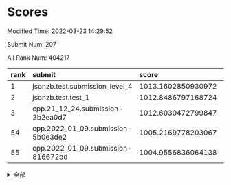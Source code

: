 # Scores

Modified Time: 2022-03-23 14:29:52

Submit Num: 207

All Rank Num: 404217

| rank |               submit               |       score        |       sigma        | pk_num |
| :--- | :--------------------------------- | :----------------- | :----------------- | :----- |
| 1    | jsonzb.test.submission_level_4     | 1013.1602850930972 | 0.802073953542466  | 7810   |
| 2    | jsonzb.test.test_1                 | 1012.8486797168724 | 0.8168803111912412 | 7810   |
| 3    | cpp.21_12_24.submission-2b2ea0d7   | 1012.6030472799847 | 0.7769244822560853 | 7814   |
| 54   | cpp.2022_01_09.submission-5b0e3de2 | 1005.2169778203067 | 0.7184305111484284 | 7810   |
| 55   | cpp.2022_01_09.submission-816672bd | 1004.9556836064138 | 0.7310785839547944 | 7814   |


<details>
<summary>全部</summary>

| rank |                 submit                 |       score        |       sigma        | pk_num |
| :--- | :------------------------------------- | :----------------- | :----------------- | :----- |
| 1    | jsonzb.test.submission_level_4         | 1013.1602850930972 | 0.802073953542466  | 7810   |
| 2    | jsonzb.test.test_1                     | 1012.8486797168724 | 0.8168803111912412 | 7810   |
| 3    | cpp.21_12_24.submission-2b2ea0d7       | 1012.6030472799847 | 0.7769244822560853 | 7814   |
| 4    | gobigger.level_3.submission_level_3_25 | 1011.9145120462673 | 0.770699897277563  | 7814   |
| 5    | gobigger.level_3.submission_level_3_15 | 1011.4244359379813 | 0.778588631071502  | 7812   |
| 6    | gobigger.level_3.submission_level_3_0  | 1011.2250578558607 | 0.7669223529237328 | 7815   |
| 7    | gobigger.level_3.submission_level_3_4  | 1011.1043442337431 | 0.7663577541194552 | 7811   |
| 8    | gobigger.level_3.submission_level_3_22 | 1010.9522213132817 | 0.7551591147703338 | 7815   |
| 9    | gobigger.level_3.submission_level_3_43 | 1010.9079737854369 | 0.806867691823673  | 7807   |
| 10   | gobigger.level_3.submission_level_3_30 | 1010.84354702777   | 0.7568963292104721 | 7814   |
| 11   | gobigger.level_3.submission_level_3_6  | 1010.7839939627673 | 0.7558075212547111 | 7808   |
| 12   | gobigger.level_3.submission_level_3_47 | 1010.7834476734587 | 0.7616009283086114 | 7814   |
| 13   | gobigger.level_3.submission_level_3_28 | 1010.7716544385021 | 0.7476105316067796 | 7810   |
| 14   | gobigger.level_3.submission_level_3_33 | 1010.7390893653696 | 0.775820860046338  | 7814   |
| 15   | gobigger.level_3.submission_level_3_38 | 1010.7310668052079 | 0.7580146005586874 | 7816   |
| 16   | gobigger.level_3.submission_level_3_36 | 1010.7026287463747 | 0.7588070334931097 | 7807   |
| 17   | gobigger.level_3.submission_level_3_21 | 1010.6535900688226 | 0.7448286780438662 | 7811   |
| 18   | gobigger.level_3.submission_level_3_9  | 1010.5624874675913 | 0.7779818005267874 | 7811   |
| 19   | gobigger.level_3.submission_level_3_27 | 1010.5552075210896 | 0.7528822073399983 | 7810   |
| 20   | gobigger.level_3.submission_level_3_49 | 1010.5206990672201 | 0.756082548123428  | 7806   |
| 21   | gobigger.level_3.submission_level_3_16 | 1010.494165372741  | 0.7699210766476432 | 7805   |
| 22   | gobigger.level_3.submission_level_3_40 | 1010.3929867002009 | 0.7669816460267075 | 7813   |
| 23   | gobigger.level_3.submission_level_3_29 | 1010.2792811455283 | 0.7545653075636971 | 7813   |
| 24   | gobigger.level_3.submission_level_3_41 | 1010.1348472402167 | 0.7631618027698556 | 7806   |
| 25   | gobigger.level_3.submission_level_3_11 | 1010.0283837611593 | 0.7829103548852223 | 7809   |
| 26   | gobigger.level_3.submission_level_3_12 | 1009.9482839190973 | 0.7622560973905739 | 7811   |
| 27   | gobigger.level_3.submission_level_3_2  | 1009.92867004225   | 0.7386450494144511 | 7808   |
| 28   | gobigger.level_3.submission_level_3_3  | 1009.923098982341  | 0.7525050881118625 | 7807   |
| 29   | gobigger.level_3.submission_level_3_23 | 1009.8794736176613 | 0.7690827891884988 | 7814   |
| 30   | gobigger.level_3.submission_level_3_24 | 1009.8224517780519 | 0.7688507864078846 | 7812   |
| 31   | gobigger.level_3.submission_level_3_19 | 1009.7779275421993 | 0.7607245413059647 | 7804   |
| 32   | gobigger.level_3.submission_level_3_26 | 1009.7554752749782 | 0.7442049444041017 | 7811   |
| 33   | gobigger.level_3.submission_level_3_1  | 1009.7397376297421 | 0.766222908064809  | 7810   |
| 34   | gobigger.level_3.submission_level_3_42 | 1009.722935576777  | 0.7544210009848671 | 7806   |
| 35   | gobigger.level_3.submission_level_3_39 | 1009.6974160392741 | 0.77648259772306   | 7812   |
| 36   | gobigger.level_3.submission_level_3_7  | 1009.691813916156  | 0.7796543258438072 | 7811   |
| 37   | gobigger.level_3.submission_level_3_31 | 1009.6782355018873 | 0.7348617849914368 | 7812   |
| 38   | gobigger.level_3.submission_level_3_5  | 1009.5726760221726 | 0.7540942954757017 | 7809   |
| 39   | gobigger.level_3.submission_level_3_10 | 1009.5482027226889 | 0.7426796291141299 | 7814   |
| 40   | gobigger.level_3.submission_level_3_17 | 1009.4261018115528 | 0.7447609840155047 | 7812   |
| 41   | gobigger.level_3.submission_level_3_34 | 1009.4217307481564 | 0.7591987076182289 | 7808   |
| 42   | gobigger.level_3.submission_level_3_45 | 1009.4185201689681 | 0.7428638891086006 | 7811   |
| 43   | gobigger.level_3.submission_level_3_14 | 1009.2994501126136 | 0.7616486538819394 | 7805   |
| 44   | gobigger.level_3.submission_level_3_48 | 1009.246320581252  | 0.751402892267193  | 7809   |
| 45   | gobigger.level_3.submission_level_3_20 | 1009.121890646869  | 0.7422978805942474 | 7811   |
| 46   | gobigger.level_3.submission_level_3_35 | 1008.947713472674  | 0.7386206599798353 | 7812   |
| 47   | gobigger.level_3.submission_level_3_37 | 1008.940111030016  | 0.7538747301237679 | 7811   |
| 48   | gobigger.level_3.submission_level_3_13 | 1008.8629617362963 | 0.7762504696854322 | 7811   |
| 49   | gobigger.level_3.submission_level_3_44 | 1008.8547299944704 | 0.7635911635966665 | 7807   |
| 50   | gobigger.level_3.submission_level_3_32 | 1008.6894904012872 | 0.745891806664619  | 7812   |
| 51   | gobigger.level_3.submission_level_3_46 | 1008.5844589507034 | 0.743344743482698  | 7806   |
| 52   | gobigger.level_3.submission_level_3_18 | 1008.5556336629274 | 0.7627055033013923 | 7814   |
| 53   | gobigger.level_3.submission_level_3_8  | 1008.2959975806986 | 0.7331118386140938 | 7815   |
| 54   | cpp.2022_01_09.submission-5b0e3de2     | 1005.2169778203067 | 0.7184305111484284 | 7810   |
| 55   | cpp.2022_01_09.submission-816672bd     | 1004.9556836064138 | 0.7310785839547944 | 7814   |
| 56   | gobigger.level_1.submission_level_1_30 | 1004.839991436008  | 0.7251936181784141 | 7806   |
| 57   | gobigger.level_1.submission_level_1_41 | 1004.8091858103033 | 0.7320808394923571 | 7804   |
| 58   | gobigger.level_1.submission_level_1_34 | 1004.7283709485367 | 0.7191169675631034 | 7813   |
| 59   | gobigger.level_1.submission_level_1_27 | 1004.6569976361084 | 0.7221090750703051 | 7812   |
| 60   | gobigger.level_1.submission_level_1_4  | 1004.5558997913222 | 0.7128642390724442 | 7810   |
| 61   | gobigger.level_1.submission_level_1_43 | 1004.5398214988312 | 0.7214463106639607 | 7815   |
| 62   | gobigger.level_1.submission_level_1_20 | 1004.1544754500729 | 0.7116542092552748 | 7812   |
| 63   | gobigger.level_1.submission_level_1_42 | 1004.0869264272105 | 0.7281514718710175 | 7804   |
| 64   | gobigger.level_1.submission_level_1_3  | 1004.0815641431597 | 0.7177642128296303 | 7811   |
| 65   | gobigger.level_1.submission_level_1_19 | 1004.0105428627104 | 0.72159319397114   | 7807   |
| 66   | gobigger.level_1.submission_level_1_18 | 1003.9938006869066 | 0.7235438457459158 | 7813   |
| 67   | gobigger.level_1.submission_level_1_44 | 1003.8686736312892 | 0.7253151879064583 | 7813   |
| 68   | gobigger.level_1.submission_level_1_5  | 1003.840748688214  | 0.7199027979600612 | 7816   |
| 69   | gobigger.level_1.submission_level_1_1  | 1003.81570801494   | 0.7217774251203292 | 7814   |
| 70   | gobigger.level_1.submission_level_1_13 | 1003.7930193840672 | 0.7150152971913944 | 7808   |
| 71   | gobigger.level_1.submission_level_1_9  | 1003.6805750246731 | 0.7100079539140959 | 7813   |
| 72   | gobigger.level_1.submission_level_1_33 | 1003.5923596254903 | 0.7085956478150895 | 7809   |
| 73   | gobigger.level_1.submission_level_1_14 | 1003.5591326497429 | 0.7214445656074735 | 7815   |
| 74   | gobigger.level_1.submission_level_1_35 | 1003.5191844197908 | 0.718087515799838  | 7813   |
| 75   | gobigger.level_1.submission_level_1_25 | 1003.4500661971118 | 0.7146154166767994 | 7814   |
| 76   | gobigger.level_1.submission_level_1_23 | 1003.4113178360764 | 0.7073992641630498 | 7813   |
| 77   | gobigger.level_1.submission_level_1_47 | 1003.3978810534901 | 0.7171714627717444 | 7815   |
| 78   | gobigger.level_1.submission_level_1_11 | 1003.3961273906074 | 0.7061085742567328 | 7815   |
| 79   | gobigger.level_1.submission_level_1_40 | 1003.3490848157488 | 0.7303036730851331 | 7805   |
| 80   | gobigger.level_1.submission_level_1_7  | 1003.2674226107481 | 0.7304260523897929 | 7807   |
| 81   | gobigger.level_1.submission_level_1_0  | 1003.2581482208954 | 0.7135241262551685 | 7810   |
| 82   | gobigger.level_1.submission_level_1_38 | 1003.2359445530327 | 0.7135444209576705 | 7817   |
| 83   | gobigger.level_1.submission_level_1_24 | 1003.2157405854085 | 0.7267910758774698 | 7808   |
| 84   | gobigger.level_1.submission_level_1_31 | 1003.144091181958  | 0.7145922250262571 | 7810   |
| 85   | gobigger.level_1.submission_level_1_48 | 1003.1102457389653 | 0.7149696777098311 | 7811   |
| 86   | gobigger.level_1.submission_level_1_37 | 1003.1011252814665 | 0.7159064937903151 | 7807   |
| 87   | gobigger.level_1.submission_level_1_36 | 1003.0336984096683 | 0.7233490296675902 | 7813   |
| 88   | gobigger.level_1.submission_level_1_8  | 1002.9306283582977 | 0.7047318866148312 | 7804   |
| 89   | gobigger.level_1.submission_level_1_2  | 1002.9304745239223 | 0.7208166966356722 | 7811   |
| 90   | gobigger.level_1.submission_level_1_17 | 1002.9158089082292 | 0.7027364382771499 | 7813   |
| 91   | gobigger.level_1.submission_level_1_29 | 1002.9005474547259 | 0.716892791226576  | 7813   |
| 92   | gobigger.level_1.submission_level_1_22 | 1002.8744257477593 | 0.7124922931505259 | 7813   |
| 93   | gobigger.level_1.submission_level_1_12 | 1002.8550016026063 | 0.7066814436198005 | 7808   |
| 94   | gobigger.level_1.submission_level_1_26 | 1002.8171741254944 | 0.7160391470501122 | 7807   |
| 95   | gobigger.level_1.submission_level_1_6  | 1002.7320772490735 | 0.715685201105301  | 7810   |
| 96   | gobigger.level_1.submission_level_1_16 | 1002.694153909971  | 0.7256242524935899 | 7813   |
| 97   | gobigger.level_1.submission_level_1_15 | 1002.654707743249  | 0.720592228333059  | 7811   |
| 98   | gobigger.level_1.submission_level_1_49 | 1002.6318514375802 | 0.7122130243476359 | 7814   |
| 99   | gobigger.level_1.submission_level_1_39 | 1002.2853834592846 | 0.721104187636287  | 7810   |
| 100  | gobigger.level_1.submission_level_1_45 | 1002.2676060918745 | 0.7157537694599219 | 7814   |
| 101  | gobigger.level_1.submission_level_1_32 | 1002.2173710004298 | 0.7119670926484789 | 7810   |
| 102  | gobigger.level_1.submission_level_1_28 | 1002.0640870724274 | 0.7153352557358508 | 7810   |
| 103  | gobigger.level_1.submission_level_1_46 | 1001.9730098274008 | 0.7063738351592879 | 7810   |
| 104  | gobigger.level_1.submission_level_1_10 | 1001.9133729068616 | 0.7097191158086348 | 7809   |
| 105  | gobigger.level_1.submission_level_1_21 | 1001.7565177599317 | 0.7037286887674966 | 7814   |
| 106  | gobigger.random.submission_random_26   | 997.6267589496775  | 0.718081586002501  | 7812   |
| 107  | gobigger.random.submission_random_19   | 997.4266952447372  | 0.7092093773826315 | 7812   |
| 108  | gobigger.random.submission_random_32   | 997.0990483300949  | 0.7238800170344137 | 7809   |
| 109  | gobigger.random.submission_random_21   | 997.0862666549572  | 0.7115921885357394 | 7806   |
| 110  | gobigger.random.submission_random_14   | 996.9681818226485  | 0.6986965724320795 | 7812   |
| 111  | gobigger.random.submission_random_29   | 996.962565888607   | 0.7156567712294918 | 7815   |
| 112  | gobigger.random.submission_random_9    | 996.8555485349488  | 0.7130191957713042 | 7807   |
| 113  | gobigger.random.submission_random_11   | 996.7503087247856  | 0.718539874297597  | 7811   |
| 114  | gobigger.random.submission_random_48   | 996.5436421826754  | 0.7171791518579208 | 7813   |
| 115  | gobigger.random.submission_random_15   | 996.5107360382816  | 0.7184292633998008 | 7815   |
| 116  | gobigger.random.submission_random_20   | 996.4603209245223  | 0.7311649220551658 | 7814   |
| 117  | gobigger.random.submission_random_33   | 996.3455740313443  | 0.7119988839234205 | 7808   |
| 118  | gobigger.random.submission_random_13   | 996.2670516406408  | 0.7089233927587917 | 7811   |
| 119  | gobigger.random.submission_random_27   | 996.2490941170428  | 0.7032185003397744 | 7811   |
| 120  | gobigger.random.submission_random_49   | 996.1674790830809  | 0.7078273354734832 | 7811   |
| 121  | gobigger.random.submission_random_45   | 996.1146776319235  | 0.7028710261772962 | 7811   |
| 122  | gobigger.random.submission_random_12   | 996.0999893354315  | 0.7155390250720695 | 7812   |
| 123  | gobigger.random.submission_random_3    | 996.0991313290184  | 0.7154183505162764 | 7809   |
| 124  | gobigger.random.submission_random_17   | 995.9998981055254  | 0.7046718792177435 | 7813   |
| 125  | gobigger.random.submission_random_6    | 995.9450949578667  | 0.7173376533225648 | 7809   |
| 126  | gobigger.random.submission_random_23   | 995.9195969996769  | 0.7021120116669892 | 7810   |
| 127  | gobigger.random.submission_random_7    | 995.9140782379375  | 0.7135322476849707 | 7812   |
| 128  | gobigger.random.submission_random_40   | 995.9136405703846  | 0.7056866363212714 | 7808   |
| 129  | gobigger.random.submission_random_25   | 995.8798663267305  | 0.7207686023537592 | 7811   |
| 130  | gobigger.random.submission_random_0    | 995.7465411456645  | 0.7077407893049862 | 7809   |
| 131  | gobigger.random.submission_random_35   | 995.7369189760896  | 0.7184985099294247 | 7811   |
| 132  | gobigger.random.submission_random_28   | 995.7119396643672  | 0.715081589447591  | 7811   |
| 133  | gobigger.random.submission_random_43   | 995.667284837071   | 0.725358740200407  | 7812   |
| 134  | gobigger.random.submission_random_42   | 995.6666484764033  | 0.7154900252096414 | 7810   |
| 135  | gobigger.random.submission_random_37   | 995.6659378580212  | 0.7046720624585818 | 7810   |
| 136  | gobigger.random.submission_random_16   | 995.6623376646008  | 0.7095073770452145 | 7809   |
| 137  | gobigger.random.submission_random_44   | 995.6347437524383  | 0.716533779057489  | 7810   |
| 138  | gobigger.random.submission_random_39   | 995.5915383149803  | 0.7155214885554165 | 7812   |
| 139  | gobigger.random.submission_random_38   | 995.55761055262    | 0.7111241381576545 | 7808   |
| 140  | gobigger.random.submission_random_5    | 995.5469664262629  | 0.7009505582392906 | 7807   |
| 141  | gobigger.random.submission_random_41   | 995.5081088240557  | 0.7164843090554968 | 7813   |
| 142  | gobigger.random.submission_random_18   | 995.5000680677394  | 0.7006270057118259 | 7807   |
| 143  | gobigger.random.submission_random_4    | 995.4884865917419  | 0.7091631297872358 | 7811   |
| 144  | gobigger.random.submission_random_31   | 995.4786947172483  | 0.7064024545315014 | 7809   |
| 145  | gobigger.random.submission_random_22   | 995.4090086513999  | 0.7328072423216329 | 7811   |
| 146  | gobigger.random.submission_random_47   | 995.3880028456311  | 0.7050916220966873 | 7811   |
| 147  | gobigger.random.submission_random_24   | 995.3064653559619  | 0.705422564470382  | 7812   |
| 148  | gobigger.random.submission_random_30   | 995.2249230366032  | 0.7142531216094559 | 7812   |
| 149  | gobigger.random.submission_random_10   | 995.2134836020992  | 0.7118588578451586 | 7812   |
| 150  | gobigger.random.submission_random_36   | 995.1540507885542  | 0.7298144000517619 | 7810   |
| 151  | gobigger.random.submission_random_2    | 995.1114810549685  | 0.7289029791596856 | 7813   |
| 152  | gobigger.random.submission_random_46   | 994.9978634663055  | 0.7211567738668435 | 7809   |
| 153  | gobigger.random.submission_random_1    | 994.9920085208712  | 0.7137694928270535 | 7810   |
| 154  | gobigger.random.submission_random_8    | 994.958926661749   | 0.7162512596200465 | 7806   |
| 155  | gobigger.random.submission_random_34   | 994.8686178005157  | 0.7100249077238421 | 7813   |
| 156  | gobigger.level_2.submission_level_2_23 | 993.9305353521836  | 0.7389027242849663 | 7810   |
| 157  | gobigger.level_2.submission_level_2_27 | 993.89598184314    | 0.7219954402423484 | 7809   |
| 158  | gobigger.level_2.submission_level_2_2  | 993.7230501082421  | 0.7209823295812589 | 7811   |
| 159  | gobigger.level_2.submission_level_2_19 | 993.6486769428204  | 0.7295009582965167 | 7813   |
| 160  | gobigger.level_2.submission_level_2_22 | 993.3054387740224  | 0.7403661832954592 | 7814   |
| 161  | gobigger.level_2.submission_level_2_14 | 993.2313435144918  | 0.7399426828098048 | 7807   |
| 162  | gobigger.level_2.submission_level_2_15 | 993.1606065775042  | 0.7433474820261068 | 7813   |
| 163  | gobigger.level_2.submission_level_2_38 | 993.0543823061515  | 0.7380278850873265 | 7814   |
| 164  | gobigger.level_2.submission_level_2_34 | 992.8673786260642  | 0.7503226630915196 | 7812   |
| 165  | gobigger.level_2.submission_level_2_6  | 992.865371808194   | 0.7434209099627841 | 7813   |
| 166  | gobigger.level_2.submission_level_2_24 | 992.8262631053113  | 0.7495799162244019 | 7808   |
| 167  | gobigger.level_2.submission_level_2_18 | 992.7436735318852  | 0.7299708881371728 | 7812   |
| 168  | gobigger.level_2.submission_level_2_41 | 992.6577624947654  | 0.7382149852506416 | 7812   |
| 169  | gobigger.level_2.submission_level_2_4  | 992.5983943010167  | 0.7447408317878574 | 7812   |
| 170  | gobigger.level_2.submission_level_2_21 | 992.5966994662468  | 0.7362087285821595 | 7809   |
| 171  | gobigger.level_2.submission_level_2_8  | 992.5320213145881  | 0.7372597037279426 | 7809   |
| 172  | gobigger.level_2.submission_level_2_46 | 992.4393033745694  | 0.7380212624888602 | 7808   |
| 173  | gobigger.level_2.submission_level_2_26 | 992.3640263071844  | 0.7424045678995026 | 7810   |
| 174  | gobigger.level_2.submission_level_2_33 | 992.3592077184321  | 0.7431467582587511 | 7815   |
| 175  | gobigger.level_2.submission_level_2_5  | 992.3486097452203  | 0.7451023417697875 | 7807   |
| 176  | gobigger.level_2.submission_level_2_48 | 992.3415833766845  | 0.728948936911218  | 7809   |
| 177  | gobigger.level_2.submission_level_2_1  | 992.3340763578186  | 0.7525952793488937 | 7814   |
| 178  | gobigger.level_2.submission_level_2_9  | 992.3280220256274  | 0.7316113741578515 | 7811   |
| 179  | gobigger.level_2.submission_level_2_11 | 992.2274524451134  | 0.7428198888117575 | 7814   |
| 180  | gobigger.level_2.submission_level_2_7  | 992.2177572816346  | 0.7457103453032542 | 7813   |
| 181  | gobigger.level_2.submission_level_2_17 | 992.1852878660587  | 0.7455602348992938 | 7814   |
| 182  | gobigger.level_2.submission_level_2_25 | 992.1787751634973  | 0.7413441655456291 | 7807   |
| 183  | gobigger.level_2.submission_level_2_3  | 992.1527046603246  | 0.741015645193901  | 7811   |
| 184  | gobigger.level_2.submission_level_2_35 | 992.1039868858409  | 0.7486769512628993 | 7812   |
| 185  | gobigger.level_2.submission_level_2_36 | 992.0760227355815  | 0.745880345183987  | 7816   |
| 186  | gobigger.level_2.submission_level_2_20 | 992.03972172789    | 0.7364506900556314 | 7810   |
| 187  | gobigger.level_2.submission_level_2_0  | 992.0314430132602  | 0.7625756218625781 | 7817   |
| 188  | gobigger.level_2.submission_level_2_16 | 992.0264148340617  | 0.7389042551957378 | 7806   |
| 189  | gobigger.level_2.submission_level_2_31 | 991.9731763260047  | 0.7315701997835233 | 7815   |
| 190  | gobigger.level_2.submission_level_2_45 | 991.9611755450196  | 0.7493394099314167 | 7813   |
| 191  | gobigger.level_2.submission_level_2_13 | 991.8383629172646  | 0.7433783148048477 | 7816   |
| 192  | gobigger.level_2.submission_level_2_47 | 991.7179543889391  | 0.730319174134645  | 7813   |
| 193  | gobigger.level_2.submission_level_2_29 | 991.6991342632741  | 0.7563586912048204 | 7809   |
| 194  | gobigger.level_2.submission_level_2_44 | 991.6625204705953  | 0.7396762451517757 | 7809   |
| 195  | gobigger.level_2.submission_level_2_32 | 991.6471523804557  | 0.7582741990776157 | 7813   |
| 196  | gobigger.level_2.submission_level_2_49 | 991.3302972013882  | 0.7591240301407375 | 7812   |
| 197  | gobigger.level_2.submission_level_2_10 | 991.3164492617747  | 0.7519580779876478 | 7814   |
| 198  | gobigger.level_2.submission_level_2_30 | 991.2157661739741  | 0.7367617560527412 | 7811   |
| 199  | gobigger.level_2.submission_level_2_42 | 991.157996311896   | 0.7393649789124214 | 7811   |
| 200  | gobigger.level_2.submission_level_2_28 | 991.0988285662983  | 0.7458766713303022 | 7812   |
| 201  | gobigger.level_2.submission_level_2_12 | 990.7707218561451  | 0.7533211558697132 | 7815   |
| 202  | gobigger.level_2.submission_level_2_40 | 990.7460737594413  | 0.7663991518565727 | 7813   |
| 203  | gobigger.level_2.submission_level_2_43 | 990.6953113291404  | 0.7571448026612361 | 7813   |
| 204  | gobigger.level_2.submission_level_2_39 | 990.2062576304957  | 0.7617429761183402 | 7813   |
| 205  | gobigger.level_2.submission_level_2_37 | 989.8448748053988  | 0.7958537751842684 | 7814   |
| 206  | gobigger.none.submission_none_0        | 977.9067181025858  | 1.2756380598922772 | 7812   |
| 207  | gobigger.none.submission_none_1        | 976.1701369452726  | 1.4615728273398634 | 7810   |

</details>